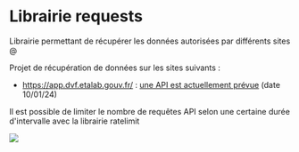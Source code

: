 # Librairie requests

Librairie permettant de récupérer les données autorisées par différents sites @

Projet de récupération de données sur les sites suivants :

- https://app.dvf.etalab.gouv.fr/ : [une API est actuellement prévue](https://app.dvf.etalab.gouv.fr/faq.html#question_api) (date 10/01/24)

Il est possible de limiter le nombre de requêtes API selon une certaine durée d'intervalle avec la librairie ratelimit

![](assets/20240224_093325_Sans_titre.png)
